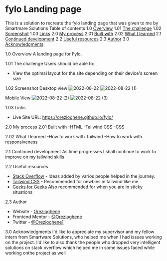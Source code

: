 # fylo Landing page

This is a solution to recreate the fylo landing page that was given to me by Smartmare Solutions
Table of contents 
1.0  [Overview](#overview)
1.01 [The challenge](#the-challenge)
1.02 [Screenshot](#screenshot)
1.03 [Links](#links)
2.0  [My process](#my-process)
2.01 [Built with](#built-with)
2.02 [What I learned](#what-i-learned) 
2.1  [Continued development](#continued-development)
2.2  [Useful resources](#useful-resources)
2.3  [Author](#author)
3.0  [Acknowledgments](#acknowledgments)

1.0 Overview
A landing page for Fylo.

1.01 The challenge
Users should be able to:
- View the optimal layout for the site depending on their device's screen size

1.02 Screenshot
Desktop view
![2022-08-22](https://user-images.githubusercontent.com/105548322/185826471-ca53cbbe-6762-4f34-80f9-22d4c4ae785b.png)
![2022-08-22 (1)](https://user-images.githubusercontent.com/105548322/185826494-a3d38591-f8a8-4e55-bc52-828821ac572a.png)

Mobile View
![2022-08-22 (2)](https://user-images.githubusercontent.com/105548322/185826542-e0c0b538-b5f3-42cb-8baa-728937776b05.png)
![2022-08-22 (3)](https://user-images.githubusercontent.com/105548322/185826556-d89a5ee2-9373-4b3b-92ba-f51fc0dee944.png)


1.03 Links
- Live Site URL: https://orezioghene.github.io/fylo/

2.0  My process
2.01 Built with
-HTML
-Tailwind CSS
-CSS


2.02 What I learned
-How to work with Tailwind
-How to work with responsiveness

2.1 Continued development
As time progresses I shall continue to work to improve on my tailwind skills 

2.2 Useful resources
- [Stack Overflow](https://stackoverflow.com/) - Ideas added by varios people helped in the journey.
- [Tailwind CSS](https://tailwindcss.com/) - Recommended for newbies in tailwind like me.
- [Geeks for Geeks](https://www.geeksforgeeks.org/) Also recommended for when you are in sticky situations

2.3 Author
- Website - [Orezioghene](https://github.com/Orezioghene/fylo.git)
- Frontend Mentor - [@Orezioghene](https://www.frontendmentor.io/profile/Orezioghene)
- Twitter - [@Orezioghene1](https://www.twitter.com/Orezioghene1)

3.0 Acknowledgments
I'd like to appreciate my supervisor and  my fellow intern from Smartware Solutions, who helped me when I had issues working on the project. I'd like to also thank the people who dropped very intelligent solutions on stack overflow which helped me in some issues faced while working onthe project as well


 



